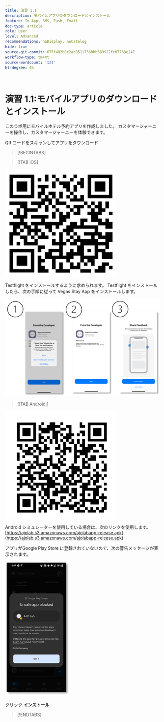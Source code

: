 ```yaml
---
title: 演習 1.1
description: モバイルアプリのダウンロードとインストール
feature: In App, SMS, Push, Email
doc-type: article
role: User
level: Advanced
recommendations: noDisplay, noCatalog
hide: true
source-git-commit: 675f402b8c2ad8511736bbb683922fc07763e247
workflow-type: tm+mt
source-wordcount: '121'
ht-degree: 4%

---
```



# 演習 1.1:モバイルアプリのダウンロードとインストール

このラボ用にモバイルホテル予約アプリを作成しました。 カスタマージャーニーを操作し、カスタマージャーニーを体験できます。

QR コードをスキャンしてアプリをダウンロード

>[!BEGINTABS]

>[!TAB iOS]

![iOS 用の QR コード](/help/assets/lab731-ios-qr-code.png)

Testflight をインストールするように求められます。 Testflight をインストールしたら、次の手順に従って Vegas Stay App をインストールします。

![iOSのインストール手順](/help/assets/lab731-install-ios.png)

>[!TAB Android;]

![Android 用の QR コード](/help/assets/lab731-android-qr-code.png)

Android シミュレーターを使用している場合は、次のリンクを使用します。 [https://ajolab.s3.amazonaws.com/ajolabapp-release.apk](https://ajolab.s3.amazonaws.com/ajolabapp-release.apk)

アプリがGoogle Play Store に登録されていないので、次の警告メッセージが表示されます。

![Android の警告画面](/help/assets/lab731-install-android.png)

クリック **インストール**

>[!ENDTABS]

